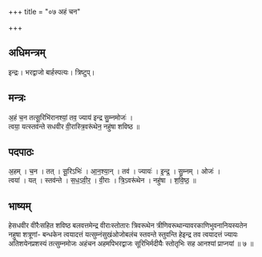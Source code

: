 +++
title = "०७ अहं चन"

+++
## अधिमन्त्रम्
इन्द्रः। भरद्वाजो बार्हस्पत्यः। त्रिष्टुप्।

## मन्त्रः
अ॒हं च॒न तत्सू॒रिभि॑रानश्यां॒ तव॒ ज्याय॑ इन्द्र सु॒म्नमोजः॑ ।  
त्वया॒ यत्स्तव॑न्ते सधवीर वी॒रास्त्रि॒वरू॑थेन॒ नहु॑षा शविष्ठ ॥

## पदपाठः
अ॒हम् । च॒न । तत् । सू॒रिऽभिः॑ । आ॒न॒श्या॒न् । तव॑ । ज्यायः॑ । इ॒न्द्र॒ । सु॒म्नम् । ओजः॑ ।  
त्वया॑ । यत् । स्तव॑न्ते । स॒ध॒ऽवी॒र॒ । वी॒राः । त्रि॒ऽवरू॑थेन । नहु॑षा । श॒वि॒ष्ठ॒ ॥

## भाष्यम्
हेसधवीर वीरैःसहित शविष्ठ बलवत्तमेन्द्र वीराःस्तोतारः त्रिवरूथेन त्रीणिवरूथान्यावरकाणिभुवनानियस्यतेन नहुषा शत्रूणां- बन्धकेन त्वयादत्तं यत्सुम्नंसुखंओजोबलंच स्तवन्ते स्तुवन्ति हेइन्द्र तव त्वयादत्तं ज्यायः अतिशयेनप्रशस्यं तत्सुम्नमोजः अहंचन अहमपिभरद्वाजः सूरिभिर्मदीयैः स्तोतृभिः सह आनश्यां प्राप्नयां ॥ ७ ॥